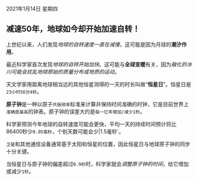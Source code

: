 2021年1月14日 星期四
## 减速50年，地球如今却开始加速自转！

上世纪以来，人们发现*地球的自转速度一直在减慢*，这可能是因为月球的**潮汐作用**。

最近科学家首次发现*地球的自转开始加快*。这可能与**全球变暖**有关，因为*融化的冰川可能会扰乱地球原始的质量分布或地质的运动*。

天文学家用距离地球相当远的其他恒星测得的一天的时长叫做“**恒星日**”。恒星日是`23小时56分4秒`。

**原子钟**是一种以原子`共振频率`标准来计算并保持时间准确的时钟，它是目前世界上`准确度最高`的钟表。原子钟的误差大约是`每一亿年增加/减少1秒`。

科学家预测今年地球的自转速度可能会更快，平均一天的持续时间预计将比86400秒少`0.05毫秒`，个别天数可能会少|1.5毫秒`。

`卫星`和其他通信设备通常基于太阳和恒星的位置，因此恒星日与地球原子钟的同步十分关键。

当恒星日与原子钟的偏差超过`0.9秒`时，科学家就会*调整原子钟的时间*，给它增加或减少`1秒`。




